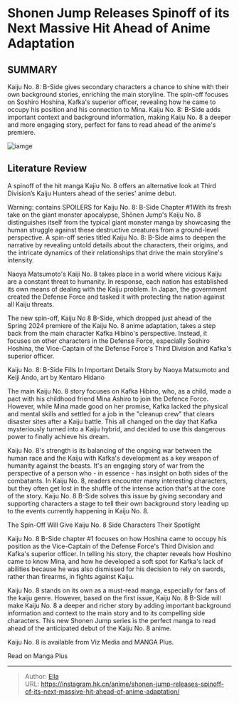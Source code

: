 # Shonen Jump Releases Spinoff of its Next Massive Hit Ahead of Anime Adaptation


## SUMMARY 



  Kaiju No. 8: B-Side gives secondary characters a chance to shine with their own background stories, enriching the main storyline.   The spin-off focuses on Soshiro Hoshina, Kafka&#39;s superior officer, revealing how he came to occupy his position and his connection to Mina.   Kaiju No. 8: B-Side adds important context and background information, making Kaiju No. 8 a deeper and more engaging story, perfect for fans to read ahead of the anime&#39;s premiere.  

![iamge](https://static1.srcdn.com/wordpress/wp-content/uploads/2024/01/kaiju-no-8-and-shoshiro-hoshino.jpg)

## Literature Review

A spinoff of the hit manga Kajiu No. 8 offers an alternative look at Third Division’s Kaiju Hunters ahead of the series&#39; anime debut.




Warning: contains SPOILERS for Kaiju No. 8: B-Side Chapter #1With its fresh take on the giant monster apocalypse, Shōnen Jump&#39;s Kaiju No. 8 distinguishes itself from the typical giant monster manga by showcasing the human struggle against these destructive creatures from a ground-level perspective. A spin-off series titled Kaiju No. 8: B-Side aims to deepen the narrative by revealing untold details about the characters, their origins, and the intricate dynamics of their relationships that drive the main storyline&#39;s intensity.




Naoya Matsumoto&#39;s Kaiji No. 8 takes place in a world where vicious Kaiju are a constant threat to humanity. In response, each nation has established its own means of dealing with the Kaiju problem. In Japan, the government created the Defense Force and tasked it with protecting the nation against all Kaiju threats.


 

The new spin-off, Kaiju No 8 B-Side, which dropped just ahead of the Spring 2024 premiere of the Kaiju No. 8 anime adaptation, takes a step back from the main character Kafka Hibino&#39;s perspective. Instead, it focuses on other characters in the Defense Force, especially Soshiro Hoshina, the Vice-Captain of the Defense Force&#39;s Third Division and Kafka&#39;s superior officer.


 Kaiju No. 8: B-Side Fills In Important Details 
Story by Naoya Matsumoto and Keiji Ando, art by Kentaro Hidano
          




The main Kaiju No. 8 story focuses on Kafka Hibino, who, as a child, made a pact with his childhood friend Mina Ashiro to join the Defence Force. However, while Mina made good on her promise, Kafka lacked the physical and mental skills and settled for a job in the &#34;cleanup crew&#34; that clears disaster sites after a Kaiju battle. This all changed on the day that Kafka mysteriously turned into a Kaiju hybrid, and decided to use this dangerous power to finally achieve his dream.

Kaiju No. 8&#39;s strength is its balancing of the ongoing war between the human race and the Kaiju with Kafka&#39;s development as a key weapon of humanity against the beasts. It&#39;s an engaging story of war from the perspective of a person who - in essence - has insight on both sides of the combatants. In Kaiju No. 8, readers encounter many interesting characters, but they often get lost in the shuffle of the intense action that&#39;s at the core of the story. Kaiju No. 8 B-Side solves this issue by giving secondary and supporting characters a stage to tell their own background story leading up to the events currently happening in Kaiju No. 8.






 The Spin-Off Will Give Kaiju No. 8 Side Characters Their Spotlight 
         

Kaiju No. 8 B-Side chapter #1 focuses on how Hoshina came to occupy his position as the Vice-Captain of the Defense Force&#39;s Third Division and Kafka&#39;s superior officer. In telling his story, the chapter reveals how Hoshino came to know Mina, and how he developed a soft spot for Kafka&#39;s lack of abilities because he was also dismissed for his decision to rely on swords, rather than firearms, in fights against Kaiju.

Kaiju No. 8 stands on its own as a must-read manga, especially for fans of the kaiju genre. However, based on the first issue, Kaiju No. 8 B-Side will make Kaiju No. 8 a deeper and richer story by adding important background information and context to the main story and to its compelling side characters. This new Shonen Jump series is the perfect manga to read ahead of the anticipated debut of the Kaiju No. 8 anime.




Kaiju No. 8 is available from Viz Media and MANGA Plus.

Read on Manga Plus



---

> Author: [Ella](https://instagram.hk.cn/)  
> URL: https://instagram.hk.cn/anime/shonen-jump-releases-spinoff-of-its-next-massive-hit-ahead-of-anime-adaptation/  

